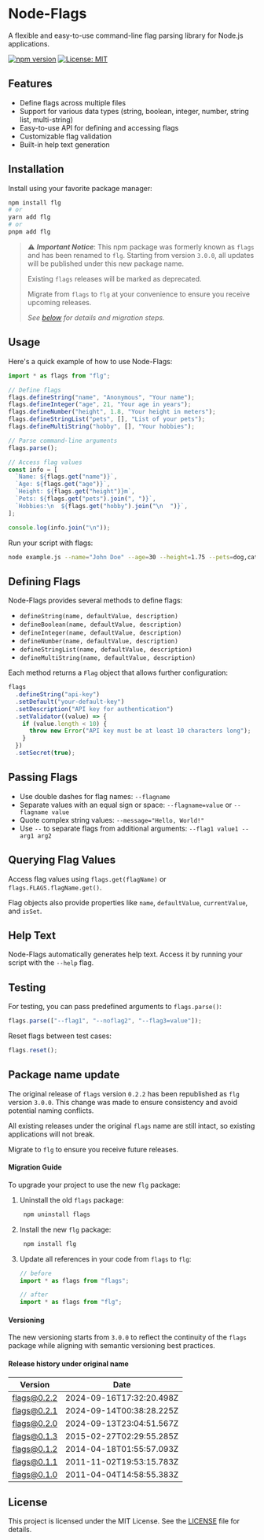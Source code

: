 # Node-Flags

A flexible and easy-to-use command-line flag parsing library for Node.js applications.

[![npm version](https://badge.fury.io/js/flg.svg)](https://badge.fury.io/js/flg)
[![License: MIT](https://img.shields.io/badge/License-MIT-yellow.svg)](https://opensource.org/licenses/MIT)

## Features

- Define flags across multiple files
- Support for various data types (string, boolean, integer, number, string list, multi-string)
- Easy-to-use API for defining and accessing flags
- Customizable flag validation
- Built-in help text generation

## Installation

Install using your favorite package manager:

```bash
npm install flg
# or
yarn add flg
# or
pnpm add flg
```

> ⚠️ _**Important Notice**_: This npm package was formerly known as `flags` and has been renamed to `flg`. Starting from version `3.0.0`, all updates will be published under this new package name.
>
> Existing `flags` releases will be marked as deprecated.
>
> Migrate from `flags` to `flg` at your convenience to ensure you receive upcoming releases.
>
> _See [below](#package-name-update) for details and migration steps._

## Usage

Here's a quick example of how to use Node-Flags:

```javascript
import * as flags from "flg";

// Define flags
flags.defineString("name", "Anonymous", "Your name");
flags.defineInteger("age", 21, "Your age in years");
flags.defineNumber("height", 1.8, "Your height in meters");
flags.defineStringList("pets", [], "List of your pets");
flags.defineMultiString("hobby", [], "Your hobbies");

// Parse command-line arguments
flags.parse();

// Access flag values
const info = [
  `Name: ${flags.get("name")}`,
  `Age: ${flags.get("age")}`,
  `Height: ${flags.get("height")}m`,
  `Pets: ${flags.get("pets").join(", ")}`,
  `Hobbies:\n  ${flags.get("hobby").join("\n  ")}`,
];

console.log(info.join("\n"));
```

Run your script with flags:

```bash
node example.js --name="John Doe" --age=30 --height=1.75 --pets=dog,cat --hobby=reading --hobby=gaming
```

## Defining Flags

Node-Flags provides several methods to define flags:

- `defineString(name, defaultValue, description)`
- `defineBoolean(name, defaultValue, description)`
- `defineInteger(name, defaultValue, description)`
- `defineNumber(name, defaultValue, description)`
- `defineStringList(name, defaultValue, description)`
- `defineMultiString(name, defaultValue, description)`

Each method returns a `Flag` object that allows further configuration:

```javascript
flags
  .defineString("api-key")
  .setDefault("your-default-key")
  .setDescription("API key for authentication")
  .setValidator((value) => {
    if (value.length < 10) {
      throw new Error("API key must be at least 10 characters long");
    }
  })
  .setSecret(true);
```

## Passing Flags

- Use double dashes for flag names: `--flagname`
- Separate values with an equal sign or space: `--flagname=value` or `--flagname value`
- Quote complex string values: `--message="Hello, World!"`
- Use `--` to separate flags from additional arguments: `--flag1 value1 -- arg1 arg2`

## Querying Flag Values

Access flag values using `flags.get(flagName)` or `flags.FLAGS.flagName.get()`.

Flag objects also provide properties like `name`, `defaultValue`, `currentValue`, and `isSet`.

## Help Text

Node-Flags automatically generates help text. Access it by running your script with the `--help` flag.

## Testing

For testing, you can pass predefined arguments to `flags.parse()`:

```javascript
flags.parse(["--flag1", "--noflag2", "--flag3=value"]);
```

Reset flags between test cases:

```javascript
flags.reset();
```

## Package name update

The original release of `flags` version `0.2.2` has been republished as `flg` version `3.0.0`. This change was made to ensure consistency and avoid potential naming conflicts.

All existing releases under the original `flags` name are still intact, so existing applications will not break.

Migrate to `flg` to ensure you receive future releases.

#### Migration Guide

To upgrade your project to use the new `flg` package:

1. Uninstall the old `flags` package:

   ```bash
    npm uninstall flags
   ```

2. Install the new `flg` package:

   ```bash
    npm install flg
   ```

3. Update all references in your code from `flags` to `flg`:

   ```js
   // before
   import * as flags from "flags";

   // after
   import * as flags from "flg";
   ```

#### Versioning

The new versioning starts from `3.0.0` to reflect the continuity of the `flags` package while aligning with semantic versioning best practices.

#### Release history under original name

| Version                                                    | Date                     |
| ---------------------------------------------------------- | ------------------------ |
| [flags@0.2.2](https://www.npmjs.com/package/flags/v/0.2.2) | 2024-09-16T17:32:20.498Z |
| [flags@0.2.1](https://www.npmjs.com/package/flags/v/0.2.1) | 2024-09-14T00:38:28.225Z |
| [flags@0.2.0](https://www.npmjs.com/package/flags/v/0.2.0) | 2024-09-13T23:04:51.567Z |
| [flags@0.1.3](https://www.npmjs.com/package/flags/v/0.1.3) | 2015-02-27T02:29:55.285Z |
| [flags@0.1.2](https://www.npmjs.com/package/flags/v/0.1.2) | 2014-04-18T01:55:57.093Z |
| [flags@0.1.1](https://www.npmjs.com/package/flags/v/0.1.1) | 2011-11-02T19:53:15.783Z |
| [flags@0.1.0](https://www.npmjs.com/package/flags/v/0.1.0) | 2011-04-04T14:58:55.383Z |

## License

This project is licensed under the MIT License. See the [LICENSE](LICENSE) file for details.
